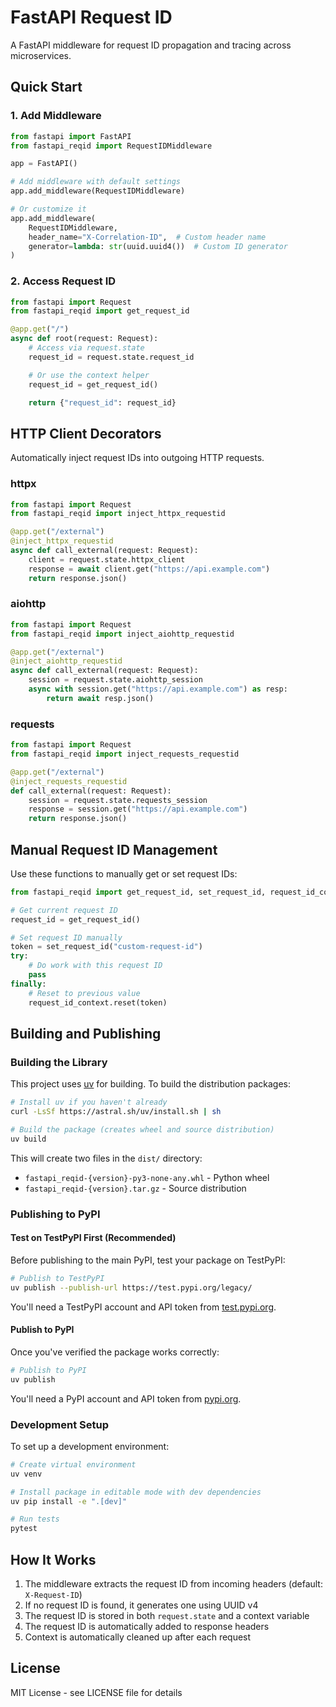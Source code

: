 # FastAPI Request ID

A FastAPI middleware for request ID propagation and tracing across microservices.

## Quick Start

### 1. Add Middleware

```python
from fastapi import FastAPI
from fastapi_reqid import RequestIDMiddleware

app = FastAPI()

# Add middleware with default settings
app.add_middleware(RequestIDMiddleware)

# Or customize it
app.add_middleware(
    RequestIDMiddleware,
    header_name="X-Correlation-ID",  # Custom header name
    generator=lambda: str(uuid.uuid4())  # Custom ID generator
)
```

### 2. Access Request ID

```python
from fastapi import Request
from fastapi_reqid import get_request_id

@app.get("/")
async def root(request: Request):
    # Access via request.state
    request_id = request.state.request_id

    # Or use the context helper
    request_id = get_request_id()

    return {"request_id": request_id}
```

## HTTP Client Decorators

Automatically inject request IDs into outgoing HTTP requests.

### httpx

```python
from fastapi import Request
from fastapi_reqid import inject_httpx_requestid

@app.get("/external")
@inject_httpx_requestid
async def call_external(request: Request):
    client = request.state.httpx_client
    response = await client.get("https://api.example.com")
    return response.json()
```

### aiohttp

```python
from fastapi import Request
from fastapi_reqid import inject_aiohttp_requestid

@app.get("/external")
@inject_aiohttp_requestid
async def call_external(request: Request):
    session = request.state.aiohttp_session
    async with session.get("https://api.example.com") as resp:
        return await resp.json()
```

### requests

```python
from fastapi import Request
from fastapi_reqid import inject_requests_requestid

@app.get("/external")
@inject_requests_requestid
def call_external(request: Request):
    session = request.state.requests_session
    response = session.get("https://api.example.com")
    return response.json()
```

## Manual Request ID Management

Use these functions to manually get or set request IDs:

```python
from fastapi_reqid import get_request_id, set_request_id, request_id_context

# Get current request ID
request_id = get_request_id()

# Set request ID manually
token = set_request_id("custom-request-id")
try:
    # Do work with this request ID
    pass
finally:
    # Reset to previous value
    request_id_context.reset(token)
```

## Building and Publishing

### Building the Library

This project uses [uv](https://github.com/astral-sh/uv) for building. To build the distribution packages:

```bash
# Install uv if you haven't already
curl -LsSf https://astral.sh/uv/install.sh | sh

# Build the package (creates wheel and source distribution)
uv build
```

This will create two files in the `dist/` directory:
- `fastapi_reqid-{version}-py3-none-any.whl` - Python wheel
- `fastapi_reqid-{version}.tar.gz` - Source distribution

### Publishing to PyPI

#### Test on TestPyPI First (Recommended)

Before publishing to the main PyPI, test your package on TestPyPI:

```bash
# Publish to TestPyPI
uv publish --publish-url https://test.pypi.org/legacy/
```

You'll need a TestPyPI account and API token from [test.pypi.org](https://test.pypi.org).

#### Publish to PyPI

Once you've verified the package works correctly:

```bash
# Publish to PyPI
uv publish
```

You'll need a PyPI account and API token from [pypi.org](https://pypi.org).

### Development Setup

To set up a development environment:

```bash
# Create virtual environment
uv venv

# Install package in editable mode with dev dependencies
uv pip install -e ".[dev]"

# Run tests
pytest
```

## How It Works

1. The middleware extracts the request ID from incoming headers (default: `X-Request-ID`)
2. If no request ID is found, it generates one using UUID v4
3. The request ID is stored in both `request.state` and a context variable
4. The request ID is automatically added to response headers
5. Context is automatically cleaned up after each request

## License

MIT License - see LICENSE file for details
